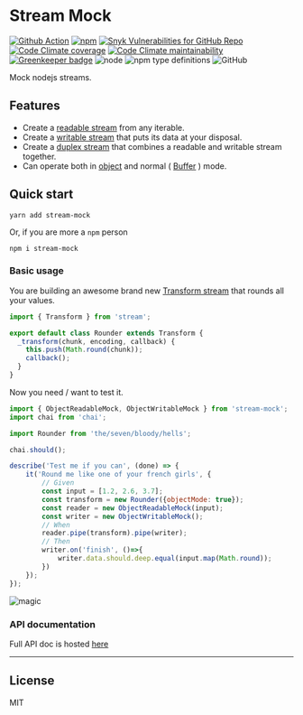 # Stream Mock

[![Github Action](https://github.com/b4nst/stream-mock/workflows/quicktest/badge.svg)](https://github.com/b4nst/stream-mock/actions)
[![npm](https://img.shields.io/npm/v/stream-mock.svg?logo=npm)](https://www.npmjs.com/package/stream-mock)
[![Snyk Vulnerabilities for GitHub Repo](https://img.shields.io/snyk/vulnerabilities/github/b4nst/stream-mock.svg?logo=snyk)](https://github.com/b4nst/stream-mock/network/alerts)
[![Code Climate coverage](https://img.shields.io/codeclimate/coverage/b4nst/stream-mock.svg?logo=code-climate)](https://codeclimate.com/github/b4nst/stream-mock)
[![Code Climate maintainability](https://img.shields.io/codeclimate/maintainability/b4nst/stream-mock.svg?logo=code-climate)](https://codeclimate.com/github/b4nst/stream-mock)
[![Greenkeeper badge](https://img.shields.io/badge/-enabled-green.svg?logo=greenkeeper&color=grey)](https://greenkeeper.io/)
![node](https://img.shields.io/node/v/stream-mock.svg?label=&logo=node.js&color=grey)
![npm type definitions](https://img.shields.io/npm/types/stream-mock.svg)
![GitHub](https://img.shields.io/github/license/b4nst/stream-mock.svg)

Mock nodejs streams.

## Features

- Create a
  [readable stream](https://nodejs.org/api/stream.html#stream_readable_streams)
  from any iterable.
- Create a
  [writable stream](https://nodejs.org/api/stream.html#stream_writable_streams)
  that puts its data at your disposal.
- Create a
  [duplex stream](https://nodejs.org/api/stream.html#stream_duplex_and_transform_streams)
  that combines a readable and writable stream together.
- Can operate both in
  [object](https://nodejs.org/api/stream.html#stream_object_mode) and normal
  ( [Buffer](https://nodejs.org/api/buffer.html#buffer_buf_length) ) mode.

## Quick start

```shell
yarn add stream-mock
```

Or, if you are more a `npm` person

```shell
npm i stream-mock
```

### Basic usage

You are building an awesome brand new 
[Transform stream](https://nodejs.org/api/stream.html#stream_duplex_and_transform_streams)
that rounds all your values.

```javascript
import { Transform } from 'stream';

export default class Rounder extends Transform {
  _transform(chunk, encoding, callback) {
    this.push(Math.round(chunk));
    callback();
  }
}
```

Now you need / want to test it.

```javascript
import { ObjectReadableMock, ObjectWritableMock } from 'stream-mock';
import chai from 'chai';

import Rounder from 'the/seven/bloody/hells';

chai.should();

describe('Test me if you can', (done) => {
    it('Round me like one of your french girls', {
        // Given
        const input = [1.2, 2.6, 3.7];
        const transform = new Rounder({objectMode: true});
        const reader = new ObjectReadableMock(input);
        const writer = new ObjectWritableMock();
        // When
        reader.pipe(transform).pipe(writer);
        // Then
        writer.on('finish', ()=>{
            writer.data.should.deep.equal(input.map(Math.round));
        })
    });
});
```

![magic](https://media.giphy.com/media/12NUbkX6p4xOO4/giphy.gif)

### API documentation

Full API doc is hosted [here](https://b4nst.github.io/stream-mock/)

----------------

## License

MIT
